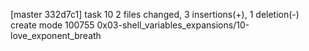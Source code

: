 [master 332d7c1] task 10
 2 files changed, 3 insertions(+), 1 deletion(-)
 create mode 100755 0x03-shell_variables_expansions/10-love_exponent_breath
